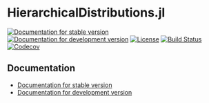 # HierarchicalDistributions.jl

[![Documentation for stable version](https://img.shields.io/badge/docs-stable-blue.svg)](https://oschulz.github.io/HierarchicalDistributions.jl/stable)
[![Documentation for development version](https://img.shields.io/badge/docs-dev-blue.svg)](https://oschulz.github.io/HierarchicalDistributions.jl/dev)
[![License](http://img.shields.io/badge/license-MIT-brightgreen.svg?style=flat)](LICENSE.md)
[![Build Status](https://github.com/oschulz/HierarchicalDistributions.jl/workflows/CI/badge.svg?branch=master)](https://github.com/oschulz/HierarchicalDistributions.jl/actions?query=workflow%3ACI)
[![Codecov](https://codecov.io/gh/oschulz/HierarchicalDistributions.jl/branch/master/graph/badge.svg)](https://codecov.io/gh/oschulz/HierarchicalDistributions.jl)


## Documentation

* [Documentation for stable version](https://oschulz.github.io/HierarchicalDistributions.jl/stable)
* [Documentation for development version](https://oschulz.github.io/HierarchicalDistributions.jl/dev)
